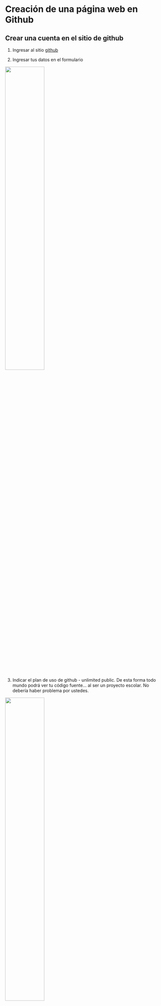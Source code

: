 # Creación de una página web en Github

## Crear una cuenta en el sitio de github

1. Ingresar al sitio [github](https://github.com/)

2. Ingresar tus datos en el formulario

<img align="center" width="50%"  src='https://github.com/moiseserg/webdev/blob/master/docs/images/githubSignIn.png' >



3. Indicar el plan de uso de github - unlimited public. 
De esta forma todo mundo podrá ver tu código fuente... al ser un proyecto escolar. No debería haber problema por ustedes.

<img align="center" width="50%" src='https://github.com/moiseserg/webdev/blob/master/docs/images/github02.png'>


 
 
4. Responder la encuesta (si se desea).

<img align="center" width="50%"  src='https://github.com/moiseserg/webdev/blob/master/docs/images/github03.png'>



5. Ir a la guía si se desea una introducción más completa o irse directamente a crear un proyecto. En este caso irse directamente a crear el proyecto y continuar con los siguientes pasos.
<img src='https://github.com/moiseserg/webdev/blob/master/docs/images/github04.png' width="50%">


6. Se te enviará un correo electrónico a la cuenta que hayas indicado. En caso de no encontrarla revisa tu *spam*.
<img src='https://github.com/moiseserg/webdev/blob/master/docs/images/github06.png' width="50%">

7. Hay que verificar en su correo electrónico al darle clic al link recibido
<img src='https://github.com/moiseserg/webdev/blob/master/docs/images/github07.png' width="40%">

8. Si deseas ingresar cuentas adicionales para administrar tu cuenta, en estas opciones puedes hacerlo.
<img src='https://github.com/moiseserg/webdev/blob/master/docs/images/github08.png' width="60%">


## Crear un proyecto

1. Usar la opción **Crear repositorio** en el menú de la parte superior derecha de la página.

<img src='https://github.com/moiseserg/webdev/blob/master/docs/images/gitNewRep01.png' width="40%">

2. Definir el nombre del repositorio, una descripción, si es público y una licencia si es que se desea proteger su contenido.
<img src='https://github.com/moiseserg/webdev/blob/master/docs/images/gitNewRep02.png' width="50%"> 
<img src='https://github.com/moiseserg/webdev/blob/master/docs/images/licencias.png' width="35%">

## Configurar el proyecto como *gituhub pages*


1. Ir a la pestaña de código  (**code**) y seleccionar la opción de crear un nuevo archivo (**create new file**). La opción que permite configurar el sitio se verá más adelante (**settings**). Ya terminado el proyecto se puede descargar completamente usando la opción **clone or download** que permite descargar el proyecto completo en un **.zip** o descargar el repositorio por línea de comandos.

<img src='https://github.com/moiseserg/webdev/blob/master/docs/images/gitCode01.png' width="65%">

2. Al crear el archivo, según se ve en la imagen se debe crear la carpeta **docs**, en este caso como se desea un archivo **index.html**, se escribe lo marcado en el recuadro. Note que se crea una carpeta al poner la diagonal.
<img src='https://github.com/moiseserg/webdev/blob/master/docs/images/gitCode02.png' width="45%">

3. Se debe escribir el código según se desee, en la imagen se muestra un ejemplo básico.
<img src='https://github.com/moiseserg/webdev/blob/master/docs/images/gitCode03.png' width="65%">

4. Para guardar el archivo, irse al final de la página. Para agregar el archivo se debe escribir un *commit*, esto es un mensaje que describe el detalla de la actualización. Si no se desea escribir nada, se puede dejar la opción que aparece por default. Es importante que todo se escriba en el *master*, pues es lo que aparecerá visible del proyecto. Se pueden crear otros hilos cuando se trabaja en equipo o por partes. 
El botón **commit file** permite subir el archivo.
<img src='https://github.com/moiseserg/webdev/blob/master/docs/images/gitCode04.png' width="40%">

5. Después de subir el archivo, debe asegurarse que se escribió en el *master*. El archivo se puede modificar usando la opción de editar que se marca en la parte derecha,... Es importante que navegue en las otras opciones.
<img src='https://github.com/moiseserg/webdev/blob/master/docs/images/gitCode03a.png' width="65%">


6. Hasta este punto la página no está configurada, si se desea accesar a ella aparecerá como no encontrada. 
La url que se genera es: **usuario**.github.io/**proyecto**.  Donde **usuario** es el nombre del usuario en el github, y proyecto en este ejemplo es **webdev**
<img src='https://github.com/moiseserg/webdev/blob/master/docs/images/gitCode05.png' width="65%">


7. Ahora se configurará el proyecto para funcionar como **github pages**. Ir al menú **Settings**.
<img src='https://github.com/moiseserg/webdev/blob/master/docs/images/gitCode07.png' width="65%">


8. Ubicar la opcion **Github Pages** dentro de la página. Enseguida aparece la opción **source** que indica la ruta donde se tomarán las páginas para ser publicadas. La opción **master branch** permite usar el hilo maestro para hacer las publicaciones.
<img src='https://github.com/moiseserg/webdev/blob/master/docs/images/gitCode08.png' width="65%">


y después de aplicarlo generará algo como lo siguiente:
<img src='https://github.com/moiseserg/webdev/blob/master/docs/images/gitCode08a.png' width="65%">


9. En nuestro caso, se meterán las páginas en la carpeta **docs**, como se muestra en la siguiente imagen.
<img src='https://github.com/moiseserg/webdev/blob/master/docs/images/gitCode09.png' width="65%">

Después de hacerlo, se podrá ver el index creado en los pasos anteriores. Así mismo se podrá accesar a las carpetas y archivos creados dentro de docs.
<img src='https://github.com/moiseserg/webdev/blob/master/docs/images/gitCode09a.png' width="65%">

10. Lo que queda es subir los archivos de su proyecto.


### Revisar las siguientes ligas para más detalles:
* [páginas para usuarios y proyectos](https://help.github.com/articles/user-organization-and-project-pages/)

* [configurando github para publicar páginas](https://help.github.com/articles/configuring-a-publishing-source-for-github-pages/)



La información de este  documento es un formato llamado markdown que se usa para editar de manera fácil páginas denominadas *wikis*, lo siguiente es el documento que aparece por default al crear el archivo README.md que tiene la información básica para editar dicho archivo.

<hr>

You can use the [editor on GitHub](https://github.com/moiseserg/webdev/edit/master/README.md) to maintain and preview the content for your website in Markdown files.

Whenever you commit to this repository, GitHub Pages will run [Jekyll](https://jekyllrb.com/) to rebuild the pages in your site, from the content in your Markdown files.

### Markdown

Markdown is a lightweight and easy-to-use syntax for styling your writing. It includes conventions for

```markdown
Syntax highlighted code block

# Header 1
## Header 2
### Header 3

- Bulleted
- List

1. Numbered
2. List

**Bold** and _Italic_ and `Code` text

[Link](url) and ![Image](src)
```

For more details see [GitHub Flavored Markdown](https://guides.github.com/features/mastering-markdown/).

### Jekyll Themes

Your Pages site will use the layout and styles from the Jekyll theme you have selected in your [repository settings](https://github.com/moiseserg/webdev/settings). The name of this theme is saved in the Jekyll `_config.yml` configuration file.

### Support or Contact

Having trouble with Pages? Check out our [documentation](https://help.github.com/categories/github-pages-basics/) or [contact support](https://github.com/contact) and we’ll help you sort it out.
